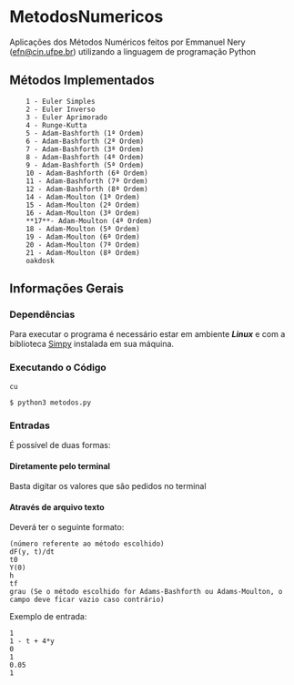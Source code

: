 # MetodosNumericos

Aplicações dos Métodos Numéricos feitos por Emmanuel Nery (efn@cin.ufpe.br) utilizando a linguagem de programação Python

## Métodos Implementados

```
	1 - Euler Simples
	2 - Euler Inverso
	3 - Euler Aprimorado
	4 - Runge-Kutta  
	5 - Adam-Bashforth (1ª Ordem)
	6 - Adam-Bashforth (2ª Ordem)
	7 - Adam-Bashforth (3ª Ordem)
	8 - Adam-Bashforth (4ª Ordem)
	9 - Adam-Bashforth (5ª Ordem)
	10 - Adam-Bashforth (6ª Ordem)
  	11 - Adam-Bashforth (7ª Ordem)
  	12 - Adam-Bashforth (8ª Ordem)
	14 - Adam-Moulton (1ª Ordem)
	15 - Adam-Moulton (2ª Ordem)
	16 - Adam-Moulton (3ª Ordem)
	**17**- Adam-Moulton (4ª Ordem)
	18 - Adam-Moulton (5ª Ordem)
	19 - Adam-Moulton (6ª Ordem)
  	20 - Adam-Moulton (7ª Ordem)
  	21 - Adam-Moulton (8ª Ordem) 
	oakdosk
```




	
## Informações Gerais

### Dependências

Para executar o programa é necessário estar em ambiente ***Linux*** e com a biblioteca [Simpy](http://docs.sympy.org/latest/install.html) instalada em sua máquina.

### Executando o Código
	cu
```
$ python3 metodos.py

```

### Entradas

É possível de duas formas:

#### Diretamente pelo terminal

Basta digitar os valores que são pedidos no terminal

#### Através de arquivo texto

Deverá ter o seguinte formato:

```
(número referente ao método escolhido)
dF(y, t)/dt
t0
Y(0)
h
tf
grau (Se o método escolhido for Adams-Bashforth ou Adams-Moulton, o campo deve ficar vazio caso contrário)
```

Exemplo de entrada:

```
1
1 - t + 4*y
0
1
0.05
1
```
